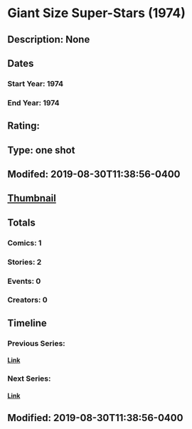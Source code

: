 # Giant Size Super-Stars (1974)
## Description: None
## Dates
### Start Year: 1974
### End Year: 1974
## Rating: 
## Type: one shot
## Modifed: 2019-08-30T11:38:56-0400
## [Thumbnail](http://i.annihil.us/u/prod/marvel/i/mg/f/50/4bad417ee8b6c.jpg)
## Totals
### Comics: 1
### Stories: 2
### Events: 0
### Creators: 0
## Timeline
### Previous Series: 
#### [Link]()
### Next Series: 
#### [Link]()
## Modified: 2019-08-30T11:38:56-0400